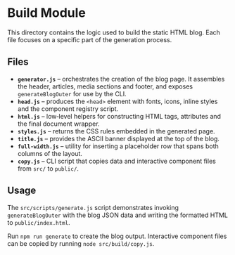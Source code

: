 # Build Module

This directory contains the logic used to build the static HTML blog. Each file focuses on a specific part of the generation process.

## Files

- **`generator.js`** – orchestrates the creation of the blog page. It assembles the header, articles, media sections and footer, and exposes `generateBlogOuter` for use by the CLI.
- **`head.js`** – produces the `<head>` element with fonts, icons, inline styles and the component registry script.
- **`html.js`** – low‑level helpers for constructing HTML tags, attributes and the final document wrapper.
- **`styles.js`** – returns the CSS rules embedded in the generated page.
- **`title.js`** – provides the ASCII banner displayed at the top of the blog.
- **`full-width.js`** – utility for inserting a placeholder row that spans both columns of the layout.
- **`copy.js`** – CLI script that copies data and interactive component files from `src/` to `public/`.

## Usage

The `src/scripts/generate.js` script demonstrates invoking `generateBlogOuter` with the blog JSON data and writing the formatted HTML to `public/index.html`.

Run `npm run generate` to create the blog output. Interactive component files can be copied by running `node src/build/copy.js`.
